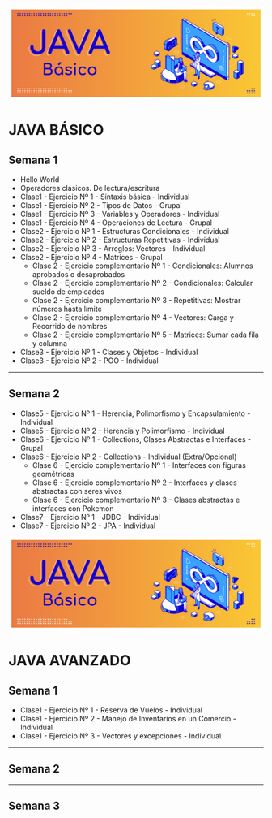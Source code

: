 <p align="center">
  <img src="https://github.com/jaimed411/dodero.jaime.ejerciciospracticos.javabasico/blob/main/javabasico.jpg" alt="foto">
</p>

# JAVA BÁSICO
## Semana 1
- Hello World
- Operadores clásicos. De lectura/escritura
- Clase1 - Ejercicio Nº 1 - Sintaxis básica - Individual
- Clase1 - Ejercicio Nº 2 - Tipos de Datos - Grupal
- Clase1 - Ejercicio Nº 3 - Variables y Operadores - Individual
- Clase1 - Ejercicio Nº 4 - Operaciones de Lectura - Grupal
- Clase2 - Ejercicio Nº 1 - Estructuras Condicionales - Individual
- Clase2 - Ejercicio Nº 2 - Estructuras Repetitivas - Individual
- Clase2 - Ejercicio Nº 3 - Arreglos: Vectores - Individual
- Clase2 - Ejercicio Nº 4 - Matrices - Grupal
    - Clase 2 - Ejercicio complementario Nº 1 - Condicionales: Alumnos aprobados o desaprobados
    - Clase 2 - Ejercicio complementario Nº 2 - Condicionales: Calcular sueldo de empleados
    - Clase 2 - Ejercicio complementario Nº 3 - Repetitivas: Mostrar números hasta límite
    - Clase 2 - Ejercicio complementario Nº 4 - Vectores: Carga y Recorrido de nombres
    - Clase 2 - Ejercicio complementario Nº 5 - Matrices: Sumar cada fila y columna
- Clase3 - Ejercicio Nº 1 - Clases y Objetos - Individual
- Clase3 - Ejercicio Nº 2 - POO - Individual
---
## Semana 2
- Clase5 - Ejercicio Nº 1 - Herencia, Polimorfismo y Encapsulamiento - Individual
- Clase5 - Ejercicio Nº 2 - Herencia y Polimorfismo - Individual
- Clase6 - Ejercicio Nº 1 - Collections, Clases Abstractas e Interfaces - Grupal
- Clase6 - Ejercicio Nº 2 - Collections - Individual (Extra/Opcional)
  - Clase 6 - Ejercicio complementario Nº 1 - Interfaces con figuras geométricas
  - Clase 6 - Ejercicio complementario Nº 2 - Interfaces y clases abstractas con seres vivos
  - Clase 6 - Ejercicio complementario Nº 3 - Clases abstractas e interfaces con Pokemon
- Clase7 - Ejercicio Nº 1 - JDBC - Individual
- Clase7 - Ejercicio Nº 2 - JPA - Individual

<p align="center">
  <img src="https://github.com/jaimed411/dodero.jaime.ejerciciospracticos.javabasico/blob/main/javabasico.jpg" alt="foto">
</p>


# JAVA AVANZADO
## Semana 1
- Clase1 - Ejercicio Nº 1 - Reserva de Vuelos - Individual
- Clase1 - Ejercicio Nº 2 - Manejo de Inventarios en un Comercio - Individual
- Clase1 - Ejercicio Nº 3 - Vectores y excepciones - Individual
- ---
## Semana 2
---
## Semana 3
